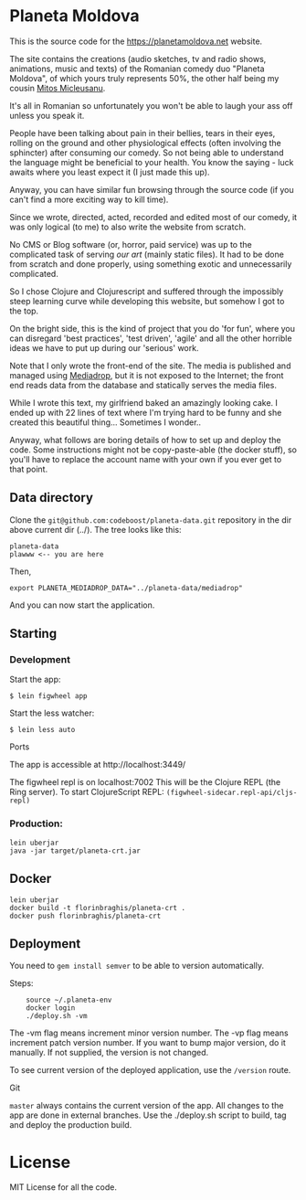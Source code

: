 # Planeta Moldova 

This is the source code for the https://planetamoldova.net website.

The site contains the creations (audio sketches, tv and radio shows, animations, music and texts) of the Romanian comedy duo "Planeta Moldova", of which yours truly represents 50%, the other half being my cousin [Mitos Micleusanu](https://micleusanu.blogspot.com/).

It's all in Romanian so unfortunately you won't be able to laugh your ass off unless you speak it. 

People have been talking about pain in their bellies, tears in their eyes, rolling on the ground and other physiological effects (often involving the sphincter) after consuming our comedy. So not being able to understand the language might be beneficial to your health.
You know the saying - luck awaits where you least expect it (I just made this up).

Anyway, you can have similar fun browsing through the source code (if you can't find a more exciting way to kill time). 

Since we wrote, directed, acted, recorded and edited most of our comedy, it was only logical (to me) to also write the website from scratch. 

No CMS or Blog software (or, horror, paid service) was up to the complicated task of serving *our art* (mainly static files). 
It had to be done from scratch and done properly, using something exotic and unnecessarily complicated.

So I chose Clojure and Clojurescript and suffered through the impossibly steep learning curve while developing this website, but somehow I got to the top. 

On the bright side, this is the kind of project that you do 'for fun', where you can disregard 'best practices', 'test driven', 'agile' and all the other horrible ideas we have to put up during our 'serious' work. 

Note that I only wrote the front-end of the site. The media is published and managed using [Mediadrop](https://github.com/mediadrop/mediadrop), but it is not exposed to the Internet; the front end reads data from the database and statically serves the media files.

While I wrote this text, my girlfriend baked an amazingly looking cake. I ended up with 22 lines of text where I'm trying hard to be funny and she created this beautiful thing... Sometimes I wonder..

Anyway, what follows are boring details of how to set up and deploy the code. Some instructions might not be copy-paste-able (the docker stuff), so you'll have to replace the account name with your own if you ever get to that point.

## Data directory

Clone the `git@github.com:codeboost/planeta-data.git` repository in the dir above current dir (../).
The tree looks like this:

  	planeta-data
  	plawww <-- you are here

Then,

	export PLANETA_MEDIADROP_DATA="../planeta-data/mediadrop"

And you can now start the application.


## Starting 


### Development

Start the app:

    $ lein figwheel app

Start the less watcher:

    $ lein less auto

Ports

The app is accessible at http://localhost:3449/

The figwheel repl is on localhost:7002
This will be the Clojure REPL (the Ring server).
To start ClojureScript REPL: `(figwheel-sidecar.repl-api/cljs-repl)`


### Production:
	
	lein uberjar
	java -jar target/planeta-crt.jar

## Docker
	lein uberjar
	docker build -t florinbraghis/planeta-crt .
	docker push florinbraghis/planeta-crt

## Deployment

You need to `gem install semver` to be able to version automatically.

Steps:

		source ~/.planeta-env
		docker login
		./deploy.sh -vm


The -vm flag means increment minor version number.
The -vp flag means increment patch version number.
If you want to bump major version, do it manually.
If not supplied, the version is not changed.

To see current version of the deployed application, use the `/version` route.

Git

`master` always contains the current version of the app. 
All changes to the app are done in external branches. 
Use the ./deploy.sh script to build, tag and deploy the production build.

# License

MIT License for all the code. 
